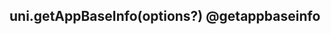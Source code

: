 ## uni.getAppBaseInfo(options?) @getappbaseinfo

<!-- UTSAPIJSON.getAppBaseInfo.description -->

<!-- UTSAPIJSON.getAppBaseInfo.param -->

<!-- UTSAPIJSON.getAppBaseInfo.returnValue -->

<!-- UTSAPIJSON.getAppBaseInfo.compatibility -->

<!-- UTSAPIJSON.getAppBaseInfo.tutorial -->

<!-- UTSAPIJSON.general_type.name -->

<!-- UTSAPIJSON.general_type.param -->